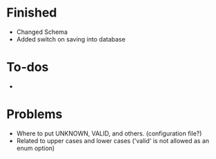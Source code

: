 # Finished
- Changed Schema
- Added switch on saving into database

# To-dos 
- 

# Problems
- Where to put UNKNOWN, VALID, and others. (configuration file?)
- Related to upper cases and lower cases ('valid' is not allowed as an enum option)

